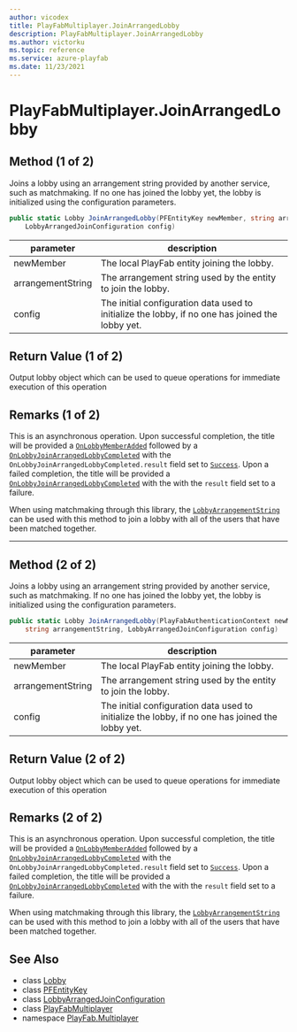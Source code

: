 ```yaml
---
author: vicodex
title: PlayFabMultiplayer.JoinArrangedLobby
description: PlayFabMultiplayer.JoinArrangedLobby
ms.author: victorku
ms.topic: reference
ms.service: azure-playfab
ms.date: 11/23/2021
---
```


# PlayFabMultiplayer.JoinArrangedLobby

## Method (1 of 2)

Joins a lobby using an arrangement string provided by another service, such as matchmaking. If no one has joined the lobby yet, the lobby is initialized using the configuration parameters.

```csharp
public static Lobby JoinArrangedLobby(PFEntityKey newMember, string arrangementString, 
    LobbyArrangedJoinConfiguration config)
```

| parameter | description |
| --- | --- |
| newMember | The local PlayFab entity joining the lobby. |
| arrangementString | The arrangement string used by the entity to join the lobby. |
| config | The initial configuration data used to initialize the lobby, if no one has joined the lobby yet. |

## Return Value (1 of 2)

Output lobby object which can be used to queue operations for immediate execution of this operation

## Remarks (1 of 2)

This is an asynchronous operation. Upon successful completion, the title will be provided a [`OnLobbyMemberAdded`](./OnLobbyMemberAdded.md) followed by a [`OnLobbyJoinArrangedLobbyCompleted`](./OnLobbyJoinArrangedLobbyCompleted.md) with the `OnLobbyJoinArrangedLobbyCompleted.result` field set to [`Success`](../LobbyError/Success.md). Upon a failed completion, the title will be provided a [`OnLobbyJoinArrangedLobbyCompleted`](./OnLobbyJoinArrangedLobbyCompleted.md) with the with the `result` field set to a failure.

When using matchmaking through this library, the [`LobbyArrangementString`](../MatchmakingMatchDetails/LobbyArrangementString.md) can be used with this method to join a lobby with all of the users that have been matched together.

---

## Method (2 of 2)

Joins a lobby using an arrangement string provided by another service, such as matchmaking. If no one has joined the lobby yet, the lobby is initialized using the configuration parameters.

```csharp
public static Lobby JoinArrangedLobby(PlayFabAuthenticationContext newMember, 
    string arrangementString, LobbyArrangedJoinConfiguration config)
```

| parameter | description |
| --- | --- |
| newMember | The local PlayFab entity joining the lobby. |
| arrangementString | The arrangement string used by the entity to join the lobby. |
| config | The initial configuration data used to initialize the lobby, if no one has joined the lobby yet. |

## Return Value (2 of 2)

Output lobby object which can be used to queue operations for immediate execution of this operation

## Remarks (2 of 2)

This is an asynchronous operation. Upon successful completion, the title will be provided a [`OnLobbyMemberAdded`](./OnLobbyMemberAdded.md) followed by a [`OnLobbyJoinArrangedLobbyCompleted`](./OnLobbyJoinArrangedLobbyCompleted.md) with the `OnLobbyJoinArrangedLobbyCompleted.result` field set to [`Success`](../LobbyError/Success.md). Upon a failed completion, the title will be provided a [`OnLobbyJoinArrangedLobbyCompleted`](./OnLobbyJoinArrangedLobbyCompleted.md) with the with the `result` field set to a failure.

When using matchmaking through this library, the [`LobbyArrangementString`](../MatchmakingMatchDetails/LobbyArrangementString.md) can be used with this method to join a lobby with all of the users that have been matched together.

## See Also

* class [Lobby](../Lobby.md)
* class [PFEntityKey](../PFEntityKey.md)
* class [LobbyArrangedJoinConfiguration](../LobbyArrangedJoinConfiguration.md)
* class [PlayFabMultiplayer](../PlayFabMultiplayer.md)
* namespace [PlayFab.Multiplayer](../../PlayFabMultiplayerSDK.md)

